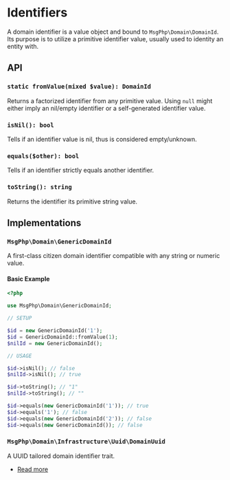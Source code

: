 # Identifiers

A domain identifier is a value object and bound to `MsgPhp\Domain\DomainId`. Its purpose is to utilize a primitive
identifier value, usually used to identity an entity with.

## API

### `static fromValue(mixed $value): DomainId`

Returns a factorized identifier from any primitive value. Using `null` might either imply an nil/empty identifier or a
self-generated identifier value.

### `isNil(): bool`

Tells if an identifier value is nil, thus is considered empty/unknown.

### `equals($other): bool`

Tells if an identifier strictly equals another identifier.

### `toString(): string`

Returns the identifier its primitive string value.

## Implementations

### `MsgPhp\Domain\GenericDomainId`

A first-class citizen domain identifier compatible with any string or numeric value.

#### Basic Example

```php
<?php

use MsgPhp\Domain\GenericDomainId;

// SETUP

$id = new GenericDomainId('1');
$id = GenericDomainId::fromValue(1);
$nilId = new GenericDomainId();

// USAGE

$id->isNil(); // false
$nilId->isNil(); // true

$id->toString(); // "1"
$nilId->toString(); // ""

$id->equals(new GenericDomainId('1')); // true
$id->equals('1'); // false
$id->equals(new GenericDomainId('2')); // false
$id->equals(new GenericDomainId()); // false
```

### `MsgPhp\Domain\Infrastructure\Uuid\DomainUuid`

A UUID tailored domain identifier trait.

- [Read more](../infrastructure/uuid.md#domain-identifier)
